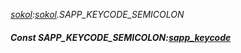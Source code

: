 _[sokol](../../modules/sokol/sokol-module.md):[sokol](../../modules/sokol/sokol-module.md).SAPP\_KEYCODE\_SEMICOLON_
##### Const SAPP\_KEYCODE\_SEMICOLON:[sapp_keycode](../../modules/sokol/sokol-sapp_keycode.md)
